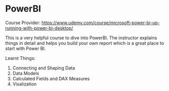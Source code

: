 # PowerBI
Course Provider: https://www.udemy.com/course/microsoft-power-bi-up-running-with-power-bi-desktop/  

This is a very helpful course to dive into PowerBI. The instructor explains things in detail and helps 
you build your own report which is a great place to start with Power BI.

Learnt Things:  
1. Connecting and Shaping Data  
2. Data Models  
3. Calculated Fields and DAX Measures  
4. Visalization
